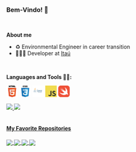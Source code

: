 ### Bem-Vindo! 👋
<br>

**About me**

- ♻️ Environmental Engineer in career transition
- 👩🏻‍💻 Developer at [Itaú](https://www.itau.com.br/)
<br>

**Languages and Tools 👶🏻:**

<code><img height="30" src="https://raw.githubusercontent.com/github/explore/80688e429a7d4ef2fca1e82350fe8e3517d3494d/topics/html/html.png"></code>
<code><img height="30" src="https://raw.githubusercontent.com/github/explore/80688e429a7d4ef2fca1e82350fe8e3517d3494d/topics/css/css.png"></code>
<code><img height="30" src="https://raw.githubusercontent.com/github/explore/80688e429a7d4ef2fca1e82350fe8e3517d3494d/topics/java/java.png"></code>
<code><img height="30" src="https://raw.githubusercontent.com/github/explore/80688e429a7d4ef2fca1e82350fe8e3517d3494d/topics/javascript/javascript.png"></code>
<code><img height="30" src="https://raw.githubusercontent.com/github/explore/80688e429a7d4ef2fca1e82350fe8e3517d3494d/topics/swift/swift.png"></code>
<br>


<div>
  <a href="https://github.com/enicacio">
  <img height="180em" src="https://github-readme-stats.vercel.app/api/top-langs/?username=enicacio&langs_count=6&layout=compact&theme=tokyonight&exclude_repo=aulagit,enicacio"/>
  <img height="180em" src="https://github-readme-stats.vercel.app/api?username=enicacio&show_icons=true&theme=tokyonight"/> 
</div>
<br>

#### My Favorite Repositories
        
<a href="https://github.com/enicacio/Profeta_no_deserto">
  <img align="center" src="https://github-readme-stats.vercel.app/api/pin/?username=enicacio&repo=Profeta_no_deserto&theme=tokyonight" />
</a>
<a href="https://github.com/enicacio/Site_Ruah">
  <img align="center" src="https://github-readme-stats.vercel.app/api/pin/?username=enicacio&repo=Site_Ruah&theme=tokyonight" />
</a>
<a href="https://github.com/enicacio/DesafioFrontend_Itautech/">
  <img align="center" src="https://github-readme-stats.vercel.app/api/pin/?username=enicacio&repo=DesafioFrontend_Itautech&theme=tokyonight" />
</a>    
<a href="https://github.com/enicacio/Calculadora_veicular_carbono">
  <img align="center" src="https://github-readme-stats.vercel.app/api/pin/?username=enicacio&repo=Calculadora_veicular_carbono&theme=tokyonight" />
</a>



